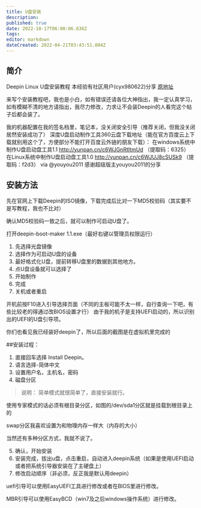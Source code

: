 ```yaml
---
title: U盘安装
description: 
published: true
date: 2022-10-17T06:00:06.636Z
tags: 
editor: markdown
dateCreated: 2022-04-21T03:43:51.004Z
---
```


## 简介
Deepin Linux U盘安装教程
本经验有社区用户(cyx980622)分享
[原地址](https://bbs.deepin.org/forum.php?mod=viewthread&tid=41972&extra=)

来写个安装教程吧，我也是小白，如有错误还请各位大神指出，我一定认真学习，如有模糊不清的地方请指出，我尽力修改，力求让不会装Deepin的人看完这个帖子后都会装了。

我的机器配置在我的签名档里，笔记本，没关闭安全引导（推荐关闭，但我没关闭居然安装成功了）
深度U盘启动制作工具360云盘下载地址（能在官方百度云上下载就别用这个了，方便部分不能打开百度云外链的朋友下载）：
在windows系统中制作U盘启动盘工具1.1
http://yunpan.cn/c6WJGnRtItmUd （提取码：6325）
在Linux系统中制作U盘启动盘工具1.0
http://yunpan.cn/c6WJUJ8cSUSk9 （提取码：f2d3）
via @youyou2011 
感谢超级版主youyou2011的分享

## 安装方法

先在官网上下载Deepin的ISO镜像，下载完成后比对一下MD5校验码（其实要不是写教程，我也不比对）
  

确认MD5校验码一致之后，就可以制作可启动U盘了。

  

打开deepin-boot-maker 1.1.exe（最好右键以管理员权限运行）

1. 先选择光盘镜像  
2. 选择作为可启动U盘的设备  
3. 最好格式化U盘，提前转移U盘里的数据到其他地方。  
4. 点U盘设备就可以选择了  
5. 开始制作  
6. 完成  
7. 关机或者重启

开机前按F10进入引导选择页面（不同的主板可能不太一样，自行查询一下吧，有些比较老的得通过改BIOS设置才行）
由于我的机子是支持UEFI启动的，所以识别出的UEFI的U盘引导项。
  

你们也看见我已经装好deepin了，所以后面的截图是在虚拟机里完成的

##安装过程：

1. 直接回车选择 Install Deepin。
2. 语言选择-简体中文  
3. 设置用户名，主机名，密码
4. 磁盘分区 
  
>说明：
简单模式就很简单了，直接安装就行。

使用专家模式的话必须有根目录分区，如图的/dev/sda1分区就是挂载到根目录上的

swap分区我喜欢设置为和物理内存一样大（内存的大小）

当然还有多种分区方式，我就不说了。

5. 确认，开始安装
6. 安装完成，拔出u盘，点击重启，自动进入deepin系统（如果是使用UEFI启动或者把系统引导器安装在了主硬盘上）
7. 修改启动顺序（非必须，反正我是默认用deepin）

uefi引导可以使用EasyUEFI工具进行修改或者在BIOS里进行修改。

MBR引导可以使用EasyBCD（win7及之后windows操作系统）进行修改。